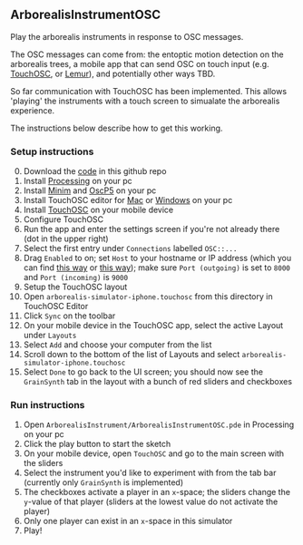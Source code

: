 ## ArborealisInstrumentOSC

Play the arborealis instruments in response to OSC messages. 

The OSC messages can come from: the entoptic motion detection on the arborealis trees, a mobile app that can send OSC on touch input (e.g. [TouchOSC](http://hexler.net/software/touchosc), or [Lemur](https://liine.net/en/products/lemur/)), and potentially other ways TBD. 

So far communication with TouchOSC has been implemented. This allows 'playing' the instruments with a touch screen to simualate the arborealis experience. 

The instructions below describe how to get this working.

### Setup instructions
0. Download the [code](https://github.com/arborealis/instrument/archive/master.zip) in this github repo
1. Install [Processing](https://processing.org/download/) on your pc
2. Install [Minim](https://github.com/ddf/Minim/archive/v2.2.0.zip) and [OscP5](http://www.sojamo.de/libraries/oscP5/download/oscP5-0.9.8.zip) on your pc
3. Install TouchOSC editor for [Mac](http://hexler.net/mint/pepper/orderedlist/downloads/download.php?file=http%3A//hexler.net/pub/touchosc/touchosc-editor-1.7.0-osx.zip) or [Windows](http://hexler.net/pub/touchosc/touchosc-editor-1.7.0-win32.zip) on your pc
4. Install [TouchOSC](https://itunes.apple.com/app/touchosc/id288120394) on your mobile device
5. Configure TouchOSC
  1. Run the app and enter the settings screen if you're not already there (dot in the upper right)
  2. Select the first entry under ``Connections`` labelled ``OSC::...``
  3. Drag ``Enabled`` to on; set ``Host`` to your hostname or IP address (which you can find [this way](http://whatismyip.org/) or [this way](https://kb.iu.edu/d/aapa)); make sure ``Port (outgoing)`` is set to ``8000`` and ``Port (incoming)`` is ``9000``
6. Setup the TouchOSC layout
  1. Open ``arborealis-simulator-iphone.touchosc`` from this directory in TouchOSC Editor
  2. Click ``Sync`` on the toolbar
  3. On your mobile device in the TouchOSC app, select the active Layout under ``Layouts``
  4. Select ``Add`` and choose your computer from the list
  5. Scroll down to the bottom of the list of Layouts and select ``arborealis-simulator-iphone.touchosc``
  6. Select ``Done`` to go back to the UI screen; you should now see the ``GrainSynth`` tab in the layout with a bunch of red sliders and checkboxes

### Run instructions
1. Open ``ArborealisInstrument/ArborealisInstrumentOSC.pde`` in Processing on your pc
2. Click the play button to start the sketch
3. On your mobile device, open ``TouchOSC`` and go to the main screen with the sliders
4. Select the instrument you'd like to experiment with from the tab bar (currently only ``GrainSynth`` is implemented)
5. The checkboxes activate a player in an ``x``-space; the sliders change the ``y``-value of that player (sliders at the lowest value do not activate the player)
6. Only one player can exist in an ``x``-space in this simulator
7. Play!